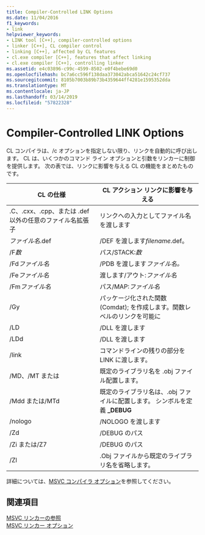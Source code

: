 ```yaml
---
title: Compiler-Controlled LINK Options
ms.date: 11/04/2016
f1_keywords:
- link
helpviewer_keywords:
- LINK tool [C++], compiler-controlled options
- linker [C++], CL compiler control
- linking [C++], affected by CL features
- cl.exe compiler [C++], features that affect linking
- cl.exe compiler [C++], controlling linker
ms.assetid: e4c03896-c99c-4599-8502-e0f4bebe69d0
ms.openlocfilehash: bc7a6cc596f138daa373042abca51642c24cf737
ms.sourcegitcommit: 8105b7003b89b73b4359644ff4281e1595352dda
ms.translationtype: MT
ms.contentlocale: ja-JP
ms.lasthandoff: 03/14/2019
ms.locfileid: "57822328"
---
```

# <a name="compiler-controlled-link-options"></a>Compiler-Controlled LINK Options

CL コンパイラは、/c オプションを指定しない限り、リンクを自動的に呼び出します。 CL は、いくつかのコマンド ライン オプションと引数をリンカーに制御を提供します。 次の表では、リンクに影響を与える CL の機能をまとめたものです。

|CL の仕様|CL アクション リンクに影響を与える|
|----------------------|---------------------------------|
|.C、.cxx、.cpp、または .def 以外の任意のファイル名拡張子|リンクへの入力としてファイル名を渡します|
|*ファイル名*.def|/DEF を渡します*filename*.def。|
|/F*数*|パス/STACK:*数*|
|/Fd*ファイル名*|/PDB を渡します*ファイル名。*|
|/Fe*ファイル名*|渡します/アウト:*ファイル名*|
|/Fm*ファイル名*|パス/MAP:*ファイル名*|
|/Gy|パッケージ化された関数 (Comdat); を作成します。関数レベルのリンクを可能に|
|/LD|/DLL を渡します|
|/LDd|/DLL を渡します|
|/link|コマンドラインの残りの部分を LINK に渡します。|
|/MD、/MT または|既定のライブラリ名を .obj ファイル配置します。|
|/Mdd または/MTd|既定のライブラリ名は、.obj ファイルに配置します。 シンボルを定義 **_DEBUG**|
|/nologo|/NOLOGO を渡します|
|/Zd|/DEBUG のパス|
|/Zi または/Z7|/DEBUG のパス|
|/Zl|.Obj ファイルから既定のライブラリ名を省略します。|

詳細については、[MSVC コンパイラ オプション](compiler-options.md)を参照してください。

## <a name="see-also"></a>関連項目

[MSVC リンカーの参照](linking.md)<br/>
[MSVC リンカー オプション](linker-options.md)
